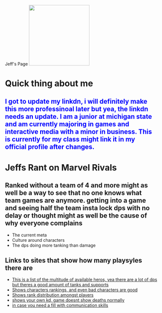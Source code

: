 
<html lang="en">
<head>
    Jeff's Page
</head>
    
<body>
<img src="https://media.licdn.com/dms/image/v2/C4E03AQH1bl7gAxTC8w/profile-displayphoto-shrink_200_200/profile-displayphoto-shrink_200_200/0/1603467497285?e=2147483647&v=beta&t=SX3jBPGY2x73PtyVW9ERpzxe3PMAOvi-a7v72dsP5mQ" 
     width = 200 height = 200>


<h1>Quick thing about me</h1>
<h2 style="color: blue;">I got to update my linkdn, i will definitely make this more professinoal later but yea, the linkdn needs an update. I am a junior 
at michigan state and am currently majoring in games and interactive media with a minor in business. This is currently for my class might link it in my official profile after changes.</h2>
<h1>Jeffs Rant on Marvel Rivals </h1>
<h2>Ranked without a team of 4 and more might as well be a way to see that no one knows what team games are anymore.
getting into a game and seeing half the team insta lock dps with no delay or thought might as well be the cause of why everyone complains</h2>
<ul>
   <li>The current meta</li>
    <li>Culture around characters</li>
    <li>The dps doing more tanking than damage</li>
</ul>
<h2> Links to sites that show how many playsyles there are</h2>
<ul>
<li>
    <a href="https://www.pcgamesn.com/marvel-rivals/characters">
    This is a list of the multitude of available heros, yea there are a lot of dps but theres a good amount of tanks and supports
</a>
</li>
<li>
    <a href="https://marvelrivals.gg/tier-list/">
    Shows characters rankings, and even bad characters are good
</a>
</li>
    <li>
        <a href="https://rivalstracker.com/ranks">
    Shows rank distribution amongst players
</a>
    </li>
<li>
    <a href="https://tracker.gg/marvel-rivals">
    shows your own kd, game doesnt show deaths normally
</a>
</li>
<li>
    <a href="https://gametree.me/marvel-rivals-lfg/">
    in case you need a fill with communication skills
</a>
</li>
</ul>
</body>
</html>
